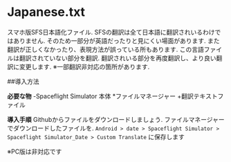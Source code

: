 # Japanese.txt
スマホ版SFS日本語化ファイル.
SFSの翻訳は全て日本語に翻訳されいるわけではありません.
そのため一部分が英語だったりと見にくい場面があります.
また翻訳が正しくなかったり、表現方法が誤っている所もあります.
この言語ファイルは翻訳されていない部分を翻訳.
翻訳されいる部分を再度翻訳し、より良い翻訳に変更します.
※一部翻訳非対応の箇所があります.

##導入方法

**必要な物**
-Spaceflight Simulator 本体
*ファイルマネージャー
+翻訳テキストファイル

**導入手順**
Githubからファイルをダウンロードしましょう.
ファイルマネージャーでダウンロードしたファイルを.
`Android > date > Spaceflight Simulator > Spaceflight Simulator_Date > Custom Translate`
に保存します

※PC版は非対応です
